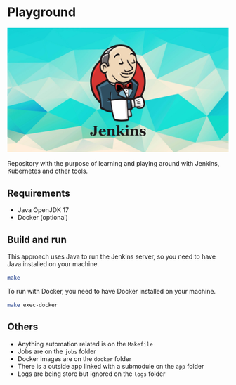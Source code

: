 # Playground

![wallpaper](readme.png)

Repository with the purpose of learning and playing around with Jenkins, Kubernetes and other tools.

## Requirements

- Java OpenJDK 17
- Docker (optional)

## Build and run

This approach uses Java to run the Jenkins server, so you need to have Java installed on your machine.
```bash
make
```

To run with Docker, you need to have Docker installed on your machine.
```bash
make exec-docker
```

## Others

- Anything automation related is on the `Makefile`
- Jobs are on the `jobs` folder
- Docker images are on the `docker` folder
- There is a outside app linked with a submodule on the `app` folder
- Logs are being store but ignored on the `logs` folder